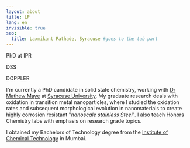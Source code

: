 ```yaml
---
layout: about
title: LP
lang: en
invisible: true
seo:
  title: Laxmikant Pathade, Syracuse #goes to the tab part
---
```


PhD at IPR

DSS

DOPPLER

I'm currently a PhD candidate in solid state chemistry, working with [Dr Mathew Maye](http://nano.syr.edu) at [Syracuse University](https://syracuse.edu/). My graduate research deals with oxidation in transition metal nanoparticles, where I studied the oxidation rates and subsequent morphological evolution in nanomaterials to create highly corrosion resistant "*nanoscale stainless Steel*". I also teach Honors Chemistry labs with emphasis on research grade topics.

I obtained my Bachelors of Technology degree from the [Institute of Chemical Technology](https://en.wikipedia.org/wiki/Institute_of_Chemical_Technology) in Mumbai.
